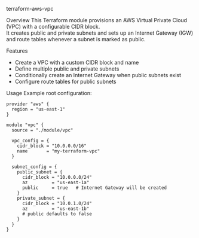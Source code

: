 terraform-aws-vpc

Overview
This Terraform module provisions an AWS Virtual Private Cloud (VPC) with a configurable CIDR block.  
It creates public and private subnets and sets up an Internet Gateway (IGW) and route tables whenever a subnet is marked as public.

Features
- Create a VPC with a custom CIDR block and name  
- Define multiple public and private subnets  
- Conditionally create an Internet Gateway when public subnets exist  
- Configure route tables for public subnets  

Usage
Example root configuration:

```hcl
provider "aws" {
  region = "us-east-1"
}

module "vpc" {
  source = "./module/vpc"

  vpc_config = {
    cidr_block = "10.0.0.0/16"
    name       = "my-terraform-vpc"
  }

  subnet_config = {
    public_subnet = {
      cidr_block = "10.0.0.0/24"
      az         = "us-east-1a"
      public     = true   # Internet Gateway will be created
    }
    private_subnet = {
      cidr_block = "10.0.1.0/24"
      az         = "us-east-1b"
      # public defaults to false
    }
  }
}
